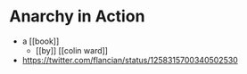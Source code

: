 # Anarchy in Action

- a [[book]]
  - [[by]] [[colin ward]]
- https://twitter.com/flancian/status/1258315700340502530


